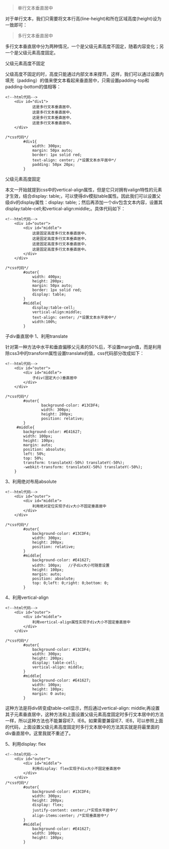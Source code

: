 > 单行文本垂直居中

对于单行文本，我们只需要将文本行高(line-height)和所在区域高度(height)设为一致即可：

> 多行文本垂直居中

多行文本垂直居中分为两种情况，一个是父级元素高度不固定，随着内容变化；另一个是父级元素高度固定。

父级元素高度不固定

父级高度不固定的时，高度只能通过内部文本来撑开。这样，我们可以通过设置内填充（padding）的值来使文本看起来垂直居中，只需设置padding-top和padding-bottom的值相等：
```
<!--html代码-->
    <div id="div1">
            这是多行文本垂直居中，
            这是多行文本垂直居中，
            这是多行文本垂直居中，
            这是多行文本垂直居中。
    </div>

/*css代码*/
        #div1{
            width: 300px;
            margin: 50px auto;
            border: 1px solid red;
            text-align: center; /*设置文本水平居中*/
            padding: 50px 20px;
        }
```
父级元素高度固定

本文一开始就提到css中的vertical-align属性，但是它只对拥有valign特性的元素才生效，结合display: table;，可以使得div模拟table属性。因此我们可以设置父级div的display属性：display: table;；然后再添加一个div包含文本内容，设置其display:table-cell;和vertical-align:middle;。具体代码如下：
```
<!--html代码-->
    <div id="outer">
        <div id="middle">
            这是固定高度多行文本垂直居中，
            这是固定高度多行文本垂直居中，
            这是固定高度多行文本垂直居中，
            这是固定高度多行文本垂直居中。
        </div>
    </div>

/*css代码*/
        #outer{
            width: 400px;
            height: 200px;
            margin: 50px auto;
            border: 1px solid red;
            display: table;
        }
        #middle{ 
            display:table-cell; 
            vertical-align:middle;  
            text-align: center; /*设置文本水平居中*/  
            width:100%;   
        }
```
子div垂直居中
1、利用translate

针对第一种方法中水平和垂直偏移父元素的50%后，不设置margin值，而是利用除css3中的transform属性设置translate的值，css代码部分改成如下：
```
<!--html代码-->
    <div id="outer">
        <div id="middle">
            子div(固定大小)垂直居中
        </div>          
    </div>

/*css代码*/
        #outer{
                background-color: #13CDF4;
                width: 300px;
                height: 200px;
                position: relative;
        }
     #middle{ 
        background-color: #E41627;
        width: 100px;
        height: 100px;
        margin: auto;
        position: absolute;
        left: 50%; 
        top: 50%;
        transform: translateX(-50%) translateY(-50%);
        -webkit-transform: translateX(-50%) translateY(-50%);
    }
```
3、利用绝对布局absolute
```
<!--html代码-->
    <div id="outer">
        <div id="middle">
            利用绝对定位实现子div大小不固定垂直居中
        </div>          
    </div>

/*css代码*/
        #outer{
            background-color: #13CDF4;
            width: 300px;
            height: 200px;
            position: relative;
        }
        #middle{ 
            background-color: #E41627;
            width: 100px;   //子div大小可随意设置
            height: 100px;
            margin: auto;
            position: absolute;
            top: 0;left: 0;right: 0;bottom: 0;
        }
```
4、利用vertical-align
```
<!--html代码-->
    <div id="outer">
        <div id="middle">
            利用vertical-align属性实现子div大小不固定垂直居中
        </div>          
    </div>

/*css代码*/
        #outer{
            background-color: #13CDF4;
            width: 300px;
            height: 200px;
            display: table-cell; 
            vertical-align: middle;
        }
        #middle{ 
            background-color: #E41627;
            width: 100px;
            height: 100px;
            margin: 0 auto;
        }
```  
这种方法是将div转变成table-cell显示，然后通过vertical-align: middle;再设置其子元素垂直居中，这种方法和上面设置父级元素高度固定时多行文本居中的方法一样，所以这种方法也不能兼容IE7、IE6。如果需要兼容IE7、IE6，可以参照上面的代码，上面设置父级元素高度固定时多行文本居中的方法其实就是将最里面的div垂直居中。这里我就不重述了。

5、利用display: flex

```
<!--html代码-->
    <div id="outer">
        <div id="middle">
            利用display: flex实现子div大小不固定垂直居中
        </div>          
    </div>
/*css代码*/
        #outer{
            background-color: #13CDF4;
            width: 300px;
            height: 200px;
            display: flex;
            justify-content: center;/*实现水平居中*/
            align-items:center; /*实现垂直居中*/
        }
        #middle{ 
            background-color: #E41627;
            width: 100px;
            height: 100px;
        }
```

